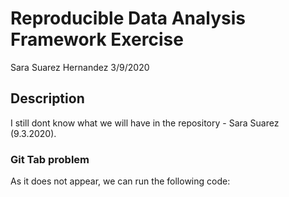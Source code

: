 Reproducible Data Analysis Framework Exercise
================
Sara Suarez Hernandez
3/9/2020

## Description

I still dont know what we will have in the repository - Sara Suarez
(9.3.2020).

### Git Tab problem

As it does not appear, we can run the following code:
